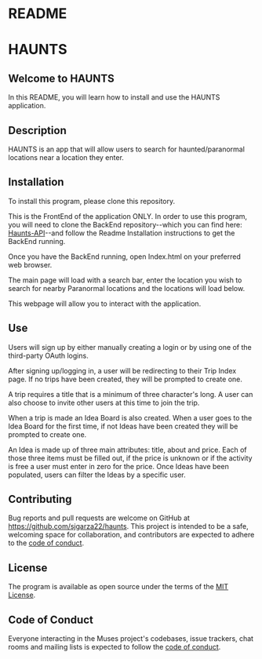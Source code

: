 # README

# HAUNTS

## Welcome to HAUNTS
In this README, you will learn how to install and use the HAUNTS application.

## Description
HAUNTS is an app that will allow users to search for haunted/paranormal locations near a location they enter.

## Installation
To install this program, please clone this repository.

This is the FrontEnd of the application ONLY. In order to use this program, you will need to clone the BackEnd repository--which you can find here: [Haunts-API](https://github.com/sjgarza22/haunts-api)--and follow the Readme Installation instructions to get the BackEnd running.

Once you have the BackEnd running, open Index.html on your preferred web browser.

The main page will load with a search bar, enter the location you wish to search for nearby Paranormal locations and the locations will load below.

This webpage will allow you to interact with the application.

## Use

Users will sign up by either manually creating a login or by using one of the third-party OAuth logins.

After signing up/logging in, a user will be redirecting to their Trip Index page. If no trips have been created, they will be prompted to create one.

A trip requires a title that is a minimum of three character's long. A user can also choose to invite other users at this time to join the trip.

When a trip is made an Idea Board is also created. When a user goes to the Idea Board for the first time, if not Ideas have been created they will be prompted to create one.

An Idea is made up of three main attributes: title, about and price. Each of those three items must be filled out, if the price is unknown or if the activity is free a user must enter in zero for the price. Once Ideas have been populated, users can filter the Ideas by a specific user.

## Contributing
Bug reports and pull requests are welcome on GitHub at https://github.com/sjgarza22/haunts. This project is intended to be a safe, welcoming space for collaboration, and contributors are expected to adhere to the [code of conduct](https://github.com/sjgarza22/haunts/blob/master/CODE_OF_CONDUCT.md).

## License
The program is available as open source under the terms of the [MIT License](https://mit-license.org/).

## Code of Conduct
Everyone interacting in the Muses project's codebases, issue trackers, chat rooms and mailing lists is expected to follow the [code of conduct](https://github.com/sjgarza22/haunts/blob/master/CODE_OF_CONDUCT.md).